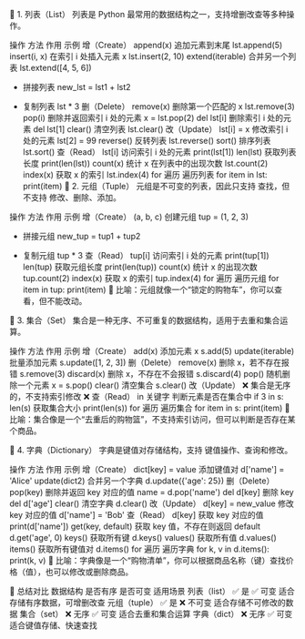📌 1. 列表（List）
列表是 Python 最常用的数据结构之一，支持增删改查等多种操作。

操作	方法	作用	示例
增（Create）	append(x)	追加元素到末尾	lst.append(5)
insert(i, x)	在索引 i 处插入元素 x	lst.insert(2, 10)
extend(iterable)	合并另一个列表	lst.extend([4, 5, 6])
+	拼接列表	new_lst = lst1 + lst2
*	复制列表	lst * 3
删（Delete）	remove(x)	删除第一个匹配的 x	lst.remove(3)
pop(i)	删除并返回索引 i 处的元素	x = lst.pop(2)
del lst[i]	删除索引 i 处的元素	del lst[1]
clear()	清空列表	lst.clear()
改（Update）	lst[i] = x	修改索引 i 处的元素	lst[2] = 99
reverse()	反转列表	lst.reverse()
sort()	排序列表	lst.sort()
查（Read）	lst[i]	访问索引 i 处的元素	print(lst[1])
len(lst)	获取列表长度	print(len(lst))
count(x)	统计 x 在列表中的出现次数	lst.count(2)
index(x)	获取 x 的索引	lst.index(4)
for 遍历	遍历列表	for item in lst: print(item)
📌 2. 元组（Tuple）
元组是不可变的列表，因此只支持 查找，但不支持 修改、删除、添加。

操作	方法	作用	示例
增（Create）	(a, b, c)	创建元组	tup = (1, 2, 3)
+	拼接元组	new_tup = tup1 + tup2
*	复制元组	tup * 3
查（Read）	tup[i]	访问索引 i 处的元素	print(tup[1])
len(tup)	获取元组长度	print(len(tup))
count(x)	统计 x 的出现次数	tup.count(2)
index(x)	获取 x 的索引	tup.index(4)
for 遍历	遍历元组	for item in tup: print(item)
🔹 比喻：元组就像一个“锁定的购物车”，你可以查看，但不能改动。

📌 3. 集合（Set）
集合是一种无序、不可重复的数据结构，适用于去重和集合运算。

操作	方法	作用	示例
增（Create）	add(x)	添加元素 x	s.add(5)
update(iterable)	批量添加元素	s.update([1, 2, 3])
删（Delete）	remove(x)	删除 x，若不存在报错	s.remove(3)
discard(x)	删除 x，不存在不会报错	s.discard(4)
pop()	随机删除一个元素	x = s.pop()
clear()	清空集合	s.clear()
改（Update）	❌	集合是无序的，不支持索引修改	❌
查（Read）	in 关键字	判断元素是否在集合中	if 3 in s:
len(s)	获取集合大小	print(len(s))
for 遍历	遍历集合	for item in s: print(item)
🔹 比喻：集合像是一个“去重后的购物篮”，不支持索引访问，但可以判断是否存在某个商品。

📌 4. 字典（Dictionary）
字典是键值对存储结构，支持 键值操作、查询和修改。

操作	方法	作用	示例
增（Create）	dict[key] = value	添加键值对	d['name'] = 'Alice'
update(dict2)	合并另一个字典	d.update({'age': 25})
删（Delete）	pop(key)	删除并返回 key 对应的值	name = d.pop('name')
del d[key]	删除 key	del d['age']
clear()	清空字典	d.clear()
改（Update）	d[key] = new_value	修改 key 对应的值	d['name'] = 'Bob'
查（Read）	d[key]	获取 key 对应的值	print(d['name'])
get(key, default)	获取 key 值，不存在则返回 default	d.get('age', 0)
keys()	获取所有键	d.keys()
values()	获取所有值	d.values()
items()	获取所有键值对	d.items()
for 遍历	遍历字典	for k, v in d.items(): print(k, v)
🔹 比喻：字典像是一个“购物清单”，你可以根据商品名称（键）查找价格（值），也可以修改或删除商品。

📌 总结对比
数据结构	是否有序	是否可变	适用场景
列表（list）	✅ 是	✅ 可变	适合存储有序数据，可增删改查
元组（tuple）	✅ 是	❌ 不可变	适合存储不可修改的数据
集合（set）	❌ 无序	✅ 可变	适合去重和集合运算
字典（dict）	❌ 无序	✅ 可变	适合键值存储、快速查找
